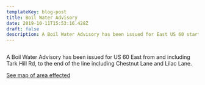 ```yaml
---
templateKey: blog-post
title: Boil Water Advisory
date: 2019-10-11T15:53:16.428Z
draft: false
description: A Boil Water Advisory has been issued for East US 60 starting at Tark Hill.
---
```

```

```

A Boil Water Advisory has been issued for US 60 East from and including Tark Hill Rd, to the end of the line including Chestnut Lane and Lilac Lane.

[See map of area effected](<	/map/?layer=Advisory&feature=1>)

